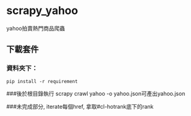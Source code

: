 # scrapy_yahoo
yahoo拍賣熱門商品爬蟲

## 下載套件
### 資料夾下：
``` 
pip install -r requirement
```

###後於根目錄執行 scrapy crawl yahoo -o yahoo.json可產出yahoo.json

###未完成部分, iterate每個href, 拿取#cl-hotrank底下的rank
